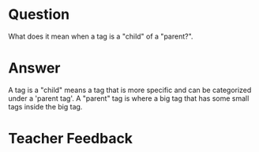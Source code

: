 # Question
What does it mean when a tag is a "child" of a "parent?".

# Answer
A tag is a "child" means a tag that is more specific and can be categorized under a 'parent tag'. A "parent" tag is where a big tag that has some small tags inside the big tag.

# Teacher Feedback